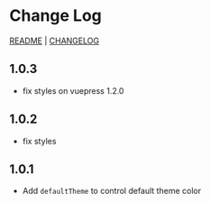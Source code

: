 # Change Log

[README](README.md) | [CHANGELOG](CHANGELOG.md)

## 1.0.3

- fix styles on vuepress 1.2.0

## 1.0.2

- fix styles

## 1.0.1

- Add `defaultTheme` to control default theme color
